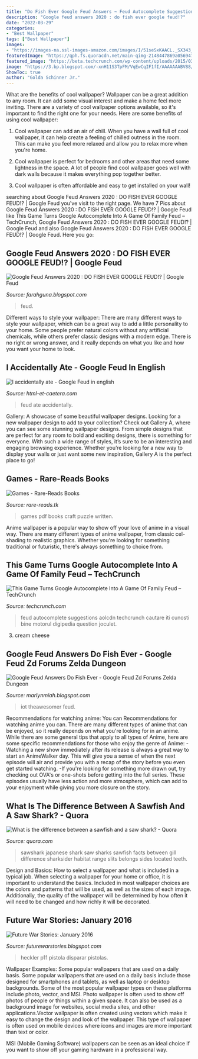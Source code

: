 ```yaml
---
title: "Do Fish Ever Google Feud Answers ~ Feud Autocomplete Suggestions Aolcdn Techcrunch Cautare Iti Cunosti Bine Motorul Digipedia Question Joculet"
description: "Google feud answers 2020 : do fish ever google feud!?"
date: "2022-03-29"
categories:
- "Best Wallpaper"
tags: ["Best Wallpaper"]
images:
- "https://images-na.ssl-images-amazon.com/images/I/51seSxKAACL._SX343_BO1,204,203,200_.jpg"
featuredImage: "https://qph.fs.quoracdn.net/main-qimg-2148447869a056947693e9175dd23754"
featured_image: "https://beta.techcrunch.com/wp-content/uploads/2015/03/screen-shot-2015-03-14-at-11-07-14-am.png?w=680"
image: "https://3.bp.blogspot.com/-xnH11S3TpFM/VqEwCqIF1fI/AAAAAAABV88/jawlPu7TgNg/s400/Heckler%2BKoch%2BP11%2Bunderwater%2Bpistol_6.jpg"
ShowToc: true
author: "Golda Schinner Jr."
---
```



What are the benefits of cool wallpaper?
Wallpaper can be a great addition to any room. It can add some visual interest and make a home feel more inviting. There are a variety of cool wallpaper options available, so it's important to find the right one for your needs. Here are some benefits of using cool wallpaper: 
1. Cool wallpaper can add an air of chill. When you have a wall full of cool wallpaper, it can help create a feeling of chilled outness in the room. This can make you feel more relaxed and allow you to relax more when you're home. 

2. Cool wallpaper is perfect for bedrooms and other areas that need some lightness in the space. A lot of people find cool wallpaper goes well with dark walls because it makes everything pop together better. 

3. Cool wallpaper is often affordable and easy to get installed on your wall!

	

		
searching about Google Feud Answers 2020 : DO FISH EVER GOOGLE FEUD!? | Google Feud you've visit to the right page. We have 7 Pics about Google Feud Answers 2020 : DO FISH EVER GOOGLE FEUD!? | Google Feud like This Game Turns Google Autocomplete Into A Game Of Family Feud – TechCrunch, Google Feud Answers 2020 : DO FISH EVER GOOGLE FEUD!? | Google Feud and also Google Feud Answers 2020 : DO FISH EVER GOOGLE FEUD!? | Google Feud. Here you go:
		
    
## Google Feud Answers 2020 : DO FISH EVER GOOGLE FEUD!? | Google Feud

<img loading=lazy src="https://i.ytimg.com/vi/_GXYfIyd66c/maxresdefault.jpg" onerror="this.onerror=null;this.src='https://tse3.mm.bing.net/th?id=OIP.gsMu6rofAJldyC-WtInGfAHaEK&amp;pid=15.1';" alt="Google Feud Answers 2020 : DO FISH EVER GOOGLE FEUD!? | Google Feud">

_Source: farahguna.blogspot.com_

>feud. 

	

Different ways to style your wallpaper:
There are many different ways to style your wallpaper, which can be a great way to add a little personality to your home. Some people prefer natural colors without any artificial chemicals, while others prefer classic designs with a modern edge. There is no right or wrong answer, and it really depends on what you like and how you want your home to look.

    
## I Accidentally Ate - Google Feud In English

<img loading=lazy src="https://html-et-caetera.com/google-feud/img/img-1-3162.png" onerror="this.onerror=null;this.src='https://tse4.mm.bing.net/th?id=OIP.2ARAbht2G3vy2fw2xNFTRgHaHa&amp;pid=15.1';" alt="I accidentally ate - Google Feud in english">

_Source: html-et-caetera.com_

>feud ate accidentally. 

	

Gallery: A showcase of some beautiful wallpaper designs.
Looking for a new wallpaper design to add to your collection? Check out Gallery A, where you can see some stunning wallpaper designs. From simple designs that are perfect for any room to bold and exciting designs, there is something for everyone. With such a wide range of styles, it’s sure to be an interesting and engaging browsing experience. Whether you’re looking for a new way to display your walls or just want some new inspiration, Gallery A is the perfect place to go!





	
	
    
## Games - Rare-Reads Books

<img loading=lazy src="https://images-na.ssl-images-amazon.com/images/I/51seSxKAACL._SX343_BO1,204,203,200_.jpg" onerror="this.onerror=null;this.src='https://tse3.mm.bing.net/th?id=OIP.b59LVXyh9rrSwsBg-miJgwAAAA&amp;pid=15.1';" alt="Games - Rare-Reads Books">

_Source: rare-reads.tk_

>games pdf books craft puzzle written. 

	

Anime wallpaper is a popular way to show off your love of anime in a visual way. There are many different types of anime wallpaper, from classic cel-shading to realistic graphics. Whether you're looking for something traditional or futuristic, there's always something to choice from.

    
## This Game Turns Google Autocomplete Into A Game Of Family Feud – TechCrunch

<img loading=lazy src="https://beta.techcrunch.com/wp-content/uploads/2015/03/screen-shot-2015-03-14-at-11-07-14-am.png?w=680" onerror="this.onerror=null;this.src='https://tse4.mm.bing.net/th?id=OIP.rZrrF7Z_yPBhRXlbFqvHyQHaFG&amp;pid=15.1';" alt="This Game Turns Google Autocomplete Into A Game Of Family Feud – TechCrunch">

_Source: techcrunch.com_

>feud autocomplete suggestions aolcdn techcrunch cautare iti cunosti bine motorul digipedia question joculet. 

	

3. cream cheese 

    
## Google Feud Answers Do Fish Ever - Google Feud Zd Forums Zelda Dungeon

<img loading=lazy src="https://theawesomer.com/photos/2019/03/autocomplete_the_book_3.jpg" onerror="this.onerror=null;this.src='https://tse3.mm.bing.net/th?id=OIP.mfmpP0lgjIvbBorgSUU8AAHaEV&amp;pid=15.1';" alt="Google Feud Answers Do Fish Ever - Google Feud Zd Forums Zelda Dungeon">

_Source: marlynmiah.blogspot.com_

>iot theawesomer feud. 

	

Recommendations for watching anime: You can
Recommendations for watching anime you can. There are many different types of anime that can be enjoyed, so it really depends on what you're looking for in an anime. While there are some general tips that apply to all types of Anime, here are some specific recommendations for those who enjoy the genre of Anime: 
-Watching a new show immediately after its release is always a great way to start an AnimeWalker day. This will give you a sense of when the next episode will air and provide you with a recap of the story before you even get started watching. 
-If you're looking for something more drawn out, try checking out OVA's or one-shots before getting into the full series. These episodes usually have less action and more atmosphere, which can add to your enjoyment while giving you more closure on the story.

    
## What Is The Difference Between A Sawfish And A Saw Shark? - Quora

<img loading=lazy src="https://qph.fs.quoracdn.net/main-qimg-2148447869a056947693e9175dd23754" onerror="this.onerror=null;this.src='https://tse4.mm.bing.net/th?id=OIP.IUhEeGmgVpR2k-kXXdI3VAHaFT&amp;pid=15.1';" alt="What is the difference between a sawfish and a saw shark? - Quora">

_Source: quora.com_

>sawshark japanese shark saw sharks sawfish facts between gill difference sharksider habitat range slits belongs sides located teeth. 

	

Design and Basics: How to select a wallpaper and what is included in a typical job.
When selecting a wallpaper for your home or office, it is important to understand the basics. Included in most wallpaper choices are the colors and patterns that will be used, as well as the sizes of each image. Additionally, the quality of the wallpaper will be determined by how often it will need to be changed and how richly it will be decorated.

    
## Future War Stories: January 2016

<img loading=lazy src="https://3.bp.blogspot.com/-xnH11S3TpFM/VqEwCqIF1fI/AAAAAAABV88/jawlPu7TgNg/s400/Heckler%2BKoch%2BP11%2Bunderwater%2Bpistol_6.jpg" onerror="this.onerror=null;this.src='https://tse1.mm.bing.net/th?id=OIP.kyME8IriL3szRy0NYZiwBQAAAA&amp;pid=15.1';" alt="Future War Stories: January 2016">

_Source: futurewarstories.blogspot.com_

>heckler p11 pistola disparar pistolas. 

	

Wallpaper Examples: Some popular wallpapers that are used on a daily basis.
Some popular wallpapers that are used on a daily basis include those designed for smartphones and tablets, as well as laptop or desktop backgrounds. Some of the most popular wallpaper types on these platforms include photo, vector, and MSI. 
Photo wallpaper is often used to show off photos of people or things within a given space. It can also be used as a background image for websites, social media sites, and other applications.Vector wallpaper is often created using vectors which make it easy to change the design and look of the wallpaper. This type of wallpaper is often used on mobile devices where icons and images are more important than text or color. 

MSI (Mobile Gaming Software) wallpapers can be seen as an ideal choice if you want to show off your gaming hardware in a professional way.

